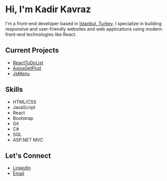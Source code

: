 # Hi, I'm Kadir Kavraz 
I'm a front-end developer based in [Istanbul, Turkey](https://google.com/maps/place/Istanbul,+Turkey/). I specialize in building responsive and user-friendly websites and web applications using modern front-end technologies like React.

## Current Projects

- [ReactToDoList](https://github.com/Kadd0/reactToDoList)
- [AxiosGetPost](https://github.com/Kadd0/axiosGetPostJS) 
- [JsMenu](https://github.com/Kadd0/JS-Menu) 


## Skills

- HTML/CSS
- JavaScript
- React
- Bootstrap
- Git
- C#
- SQL
- ASP.NET MVC


## Let's Connect

- [LinkedIn](https://www.linkedin.com/in/kadirorhunkavraz/)
- [Email](mailto:kadirkavraz@gmail.com)

